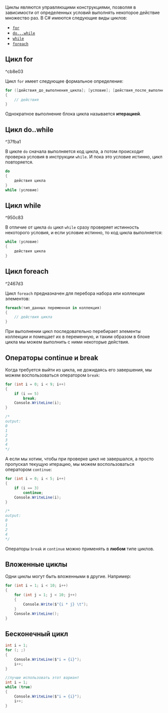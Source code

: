 Циклы являются управляющими конструкциями, позволяя в зависимости от определенных условий выполнять некоторое действие множество раз. В C# имеются следующие виды циклов:
- [`for`](Циклы#^cb8e03)
- [`do...while`](Циклы#^37fba1)
- [`while`](Циклы#^950c83)
- [`foreach`](Циклы#^2467d3)
## Цикл for

^cb8e03

Цикл `for` имеет следующее формальное определение:
```cs
for ([действия_до_выполнения_цикла]; [условие]; [действия_после_выполнения])
{
    // действия
}
```
Однократное выполнение блока цикла называется **итерацией**.
## Цикл do..while

^37fba1

В цикле `do` сначала выполняется код цикла, а потом происходит проверка условия в инструкции `while`. И пока это условие истинно, цикл повторяется.
```cs
do
{
    действия цикла
}
while (условие)
```

## Цикл while

^950c83

В отличие от цикла `do` цикл `while` сразу проверяет истинность некоторого условия, и если условие истинно, то код цикла выполняется:
```cs
while (условие)
{
    действия цикла
}
```

## Цикл foreach

^2467d3

Цикл `foreach` предназначен для перебора набора или коллекции элементов:
```cs
foreach(тип_данных переменная in коллекция)
{
    // действия цикла
}
```
При выполнении цикл последовательно перебирает элементы коллекции и помещает их в переменную, и таким образом в блоке цикла мы можем выполнить с ними некоторые действия.

## Операторы continue и break

Когда требуется выйти из цикла, не дожидаясь его завершения, мы можем воспользоваться оператором `break`:
```cs
for (int i = 0; i < 9; i++)
{
    if (i == 5)
        break;
    Console.WriteLine(i);
}

/*
output:
0
1
2
3
4
*/
```

А если мы хотим, чтобы при проверке цикл не завершался, а просто пропускал текущую итерацию, мы можем воспользоваться оператором `continue`:
```cs
for (int i = 0; i < 5; i++)
{
    if (i == 3)
        continue;
    Console.WriteLine(i);
}

/*
output:
0
1
2
4
*/
```

Операторы `break` и `continue` можно применять в **любом** типе циклов.

## Вложенные циклы

Одни циклы могут быть вложенными в другие. Например:
```cs
for (int i = 1; i < 10; i++)
{
    for (int j = 1; j < 10; j++)
    {
        Console.Write($"{i * j} \t");
    }
    Console.WriteLine();
}
```

## Бесконечный цикл
```cs
int i = 1;
for (; ;)
{
    Console.WriteLine($"i = {i}");
    i++;
}

//лучше использовать этот вариант 
int i = 1;
while (true)
{
    Console.WriteLine($"i = {i}");
    i++;
}
```